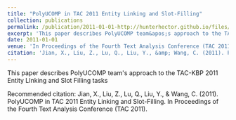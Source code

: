 ```yaml
---
title: "PolyUCOMP in TAC 2011 Entity Linking and Slot-Filling"
collection: publications
permalink: /publication/2011-01-01-http://hunterhector.github.io/files/Jian_et_al._-_2011_-_Proceedings_of_the_Fourth_Text_Analysis_Conference_(TAC_2011).pdf
excerpt: 'This paper describes PolyUCOMP team&apos;s approach to the TAC-KBP 2011 Entity LInking and Slot Filling tasks'
date: 2011-01-01
venue: 'In Proceedings of the Fourth Text Analysis Conference (TAC 2011).'
citation: 'Jian, X., Liu, Z., Lu, Q., Liu, Y., &amp; Wang, C. (2011). PolyUCOMP in TAC 2011 Entity Linking and Slot-Filling. In Proceedings of the Fourth Text Analysis Conference (TAC 2011).'
---
```

This paper describes PolyUCOMP team&apos;s approach to the TAC-KBP 2011 Entity LInking and Slot Filling tasks

Recommended citation: Jian, X., Liu, Z., Lu, Q., Liu, Y., & Wang, C. (2011). PolyUCOMP in TAC 2011 Entity Linking and Slot-Filling. In Proceedings of the Fourth Text Analysis Conference (TAC 2011).